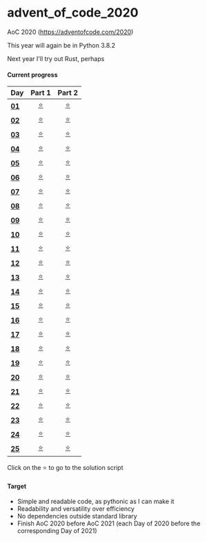 # advent_of_code_2020
AoC 2020 (https://adventofcode.com/2020)

This year will again be in Python 3.8.2

Next year I'll try out Rust, perhaps

#### Current progress

| Day                                            | Part 1            | Part 2            |
| ---------------------------------------------- | :---------------: | :---------------: |
| **[01](https://adventofcode.com/2020/day/1)**  | [⭐](day01_1.py) | [⭐](day01_2.py) |
| **[02](https://adventofcode.com/2020/day/2)**  | [⭐](day02_1.py) | [⭐](day02_2.py) |
| **[03](https://adventofcode.com/2020/day/3)**  | [⭐](day03_1.py) | [⭐](day03_2.py) |
| **[04](https://adventofcode.com/2020/day/4)**  | [⭐](day04_1.py) | [⭐](day04_2.py) |
| **[05](https://adventofcode.com/2020/day/5)**  | [⭐](day05_1.py) | [⭐](day05_2.py) |
| **[06](https://adventofcode.com/2020/day/6)**  | [⭐](day06_1.py) | [⭐](day06_2.py) |
| **[07](https://adventofcode.com/2020/day/7)**  | [⭐](day07_1.py) | [⭐](day07_2.py) |
| **[08](https://adventofcode.com/2020/day/8)**  | [⭐](day08_1.py) | [⭐](day08_2.py) |
| **[09](https://adventofcode.com/2020/day/9)**  | [⭐](day09_1.py) | [⭐](day09_2.py) |
| **[10](https://adventofcode.com/2020/day/10)** | [⭐](day10_1.py) | [⭐](day10_2.py) |
| **[11](https://adventofcode.com/2020/day/11)** | [⭐](day11_1.py) | [⭐](day11_2.py) |
| **[12](https://adventofcode.com/2020/day/12)** | [⭐](day12_1.py) | [⭐](day12_2.py) |
| **[13](https://adventofcode.com/2020/day/13)** | [⭐](day13_1.py) | [⭐](day13_2.py) |
| **[14](https://adventofcode.com/2020/day/14)** | [⭐](day14_1.py) | [⭐](day14_2.py) |
| **[15](https://adventofcode.com/2020/day/15)** | [⭐](day15_1.py) | [⭐](day15_2.py) |
| **[16](https://adventofcode.com/2020/day/16)** | [⭐](day16_1.py) | [⭐](day16_2.py) |
| **[17](https://adventofcode.com/2020/day/17)** | [⭐](day17_1.py) | [⭐](day17_2.py) |
| **[18](https://adventofcode.com/2020/day/18)** | [⭐](day18_1.py) | [⭐](day18_2.py) |
| **[19](https://adventofcode.com/2020/day/19)** | [⭐](day19_1.py) | [⭐](day19_2.py) |
| **[20](https://adventofcode.com/2020/day/20)** | [⭐](day20_1.py) | [⭐](day20_2.py) |
| **[21](https://adventofcode.com/2020/day/21)** | [⭐](day21_1.py) | [⭐](day21_2.py) |
| **[22](https://adventofcode.com/2020/day/22)** | [⭐](day22_1.py) | [⭐](day22_2.py) |
| **[23](https://adventofcode.com/2020/day/23)** | [⭐](day23_1.py) | [⭐](day23_2.py) |
| **[24](https://adventofcode.com/2020/day/24)** | [⭐](day24_1.py) | [⭐](day24_2.py) |
| **[25](https://adventofcode.com/2020/day/25)** | [⭐](day25.py) | [⭐](day25.py) |

Click on the ⭐ to go to the solution script  

#### Target
* Simple and readable code, as pythonic as I can make it
* Readability and versatility over efficiency
* No dependencies outside standard library
* Finish AoC 2020 before AoC 2021 (each Day of 2020 before the corresponding Day of 2021)